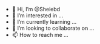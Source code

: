 - 👋 Hi, I’m @Sheiebd
- 👀 I’m interested in ...
- 🌱 I’m currently learning ...
- 💞️ I’m looking to collaborate on ...
- 📫 How to reach me ...

<!---
Sheiebd/Sheiebd is a ✨ special ✨ repository because its `README.md` (this file) appears on your GitHub profile.
You can click the Preview link to take a look at your changes.
--->

